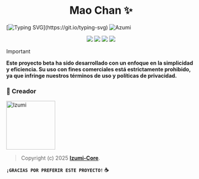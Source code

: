 <h1 align="center">Mao Chan ✨</h1>
</p>

[![Typing SVG](https://readme-typing-svg.demolab.com?font=Oswald+Code&pause=100&color=00FF00&lines=Bienvenido+al+Repositorio;Mao+-+Chan+;Un+Bot+Lite+versión+1.0.0-beta;Creado+por+Izumi;)](https://git.io/typing-svg)
![Azumi](https://iili.io/FrbNIr7.jpg)


<div align="center">

<a href="https://api.whatsapp.com/send/?phone=+59897246324&text=Hola 👋 soporte de Génesis Bot &type=phone_number&app_absent=0" target="blank"><img src="https://img.shields.io/badge/Whatsapp-30302f?style=flat&logo=whatsapp" /></a>
 <a href="http://www.instagram.com/angelito.kzx" target="blank"><img src="https://img.shields.io/badge/Instagram-30302f?style=flat&logo=instagram" /></a>
<a href="https://www.threads.net/@angelito.kzx" target="blank"><img src="https://img.shields.io/badge/Threads-30302f?style=flat&logo=threads" /></a>
<a href="https://x.com/usxr_angelito0" target="blank"><img src="https://img.shields.io/badge/Twitter-30302f?style=flat&logo=x" /></a>
</div>

</p>

> [!IMPORTANT]
> **Este proyecto beta ha sido desarrollado con un enfoque en la simplicidad y eficiencia. Su uso con fines comerciales está estrictamente prohibido, ya que infringe nuestros términos de uso y políticas de privacidad.**


### 🌳 Creador
<a
href="https://github.com/Izumi-kzx"><img src="https://github.com/Izumi-kzx.png" width="130" height="130" alt="Izumi"/></a>

> Copyright (c) 2025 **[Izumi-Core](https://whatsapp.com/channel/0029VaJxgcB0bIdvuOwKTM2Y)**.

**`¡GRACIAS POR PREFERIR ESTE PROYECTO!` ☕**
